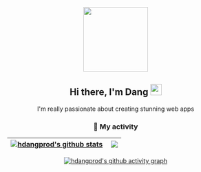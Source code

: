 
<!--
**hdangprod/hdangprod** is a ✨ _special_ ✨ repository because its `README.md` (this file) appears on your GitHub profile.

Here are some ideas to get you started:

- 🔭 I’m currently working on ...
- 🌱 I’m currently learning ...
- 👯 I’m looking to collaborate on ...
- 🤔 I’m looking for help with ...
- 💬 Ask me about ...
- 📫 How to reach me: ...
- 😄 Pronouns: ...
- ⚡ Fun fact: ...
<img src="https://github-readme-activity-graph.cyclic.app/graph?username=hdangprod&bg_color=00000000&theme=react-dark" />

-->
<div id="header" align="center">
  <img src="https://media1.giphy.com/media/f6hnhHkks8bk4jwjh3/giphy.gif" width="150"/> <br/>
 
</div>
<div align="center">
       <h2> Hi there, I'm Dang <img src="https://raw.githubusercontent.com/MartinHeinz/MartinHeinz/master/wave.gif" width="26px" height="26px" /> </h2>
       I'm really passionate about creating stunning web apps
         <!--<code><img height="20" alt="javascript" src="https://raw.githubusercontent.com/github/explore/80688e429a7d4ef2fca1e82350fe8e3517d3494d/topics/javascript/javascript.png"></code>
<code><img height="20" alt="typescript" src="https://raw.githubusercontent.com/github/explore/80688e429a7d4ef2fca1e82350fe8e3517d3494d/topics/typescript/typescript.png"></code>
<code><img height="20" alt="react" src="https://raw.githubusercontent.com/github/explore/80688e429a7d4ef2fca1e82350fe8e3517d3494d/topics/react/react.png"></code>
<code><img height="20" alt="nodejs" src="https://raw.githubusercontent.com/github/explore/80688e429a7d4ef2fca1e82350fe8e3517d3494d/topics/nodejs/nodejs.png"></code><code><img height="20" alt="figma" src="https://brandlogos.net/wp-content/uploads/2022/05/figma-logo_brandlogos.net_6n1pb.png"></code>
         -->
  

<h3>🗿 My activity </h3>


| <a href="https://github.com/hdangprod/hdangprod/blob/main/README.md"><img align="center" src="https://github-readme-stats.vercel.app/api?username=hdangprod&show_icons=true&include_all_commits=true&theme=react&bg_color=ffffff00&hide_border=true&text_color=B7B7B7" alt="hdangprod's github stats" /></a> | <a href="https://github.com/hdangprod/hdangprod/blob/main/README.md"><img align="right" src="https://github-readme-streak-stats.herokuapp.com/?user=hdangprod&background=ffffff00&theme=react&hide_border=true&dates=B7B7B7" /></a> |
| ------------- | ------------- |

[![hdangprod's github activity graph](https://github-readme-activity-graph.vercel.app/graph?username=hdangprod&bg_color=00000000&color=61dafb&line=61dafb&point=23afd1&area=true&hide_border=true&area_color=61dafbb3)](https://github.com/ashutosh00710/github-readme-activity-graph)

